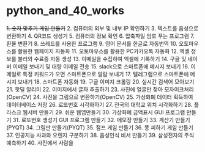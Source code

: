 # python_and_40_works

~~1. 숫자 맞추기 게임 만들기~~
2. 컴퓨터의 외부 및 내부 IP 확인하기
3. 텍스트를 음성으로 변환하기
4. QR코드 생성기
5. 컴퓨터의 정보 확인
6. 압축파일 암호 푸는 프로그램
7. 환율 변환기
8. 쓰레드를 사용한 프로그램
9. 영어 문서를 한글로 자동번역
10. 오토마우스를 활용한 웹페이지 자동화
11. 오토마우스를 활용한 PC카카오톡 자동화
12. 엑셀 정보를 불러와 수료증 자동 생성
13. 이메일을 수집하여 엑셀에 기록하기
14. 구글 및 네이버 이메일 보내기 및 대량 이메일 전송
15. slack으로 스마트폰에 메시지 보내기
16. 이메일로 특정 키워드가 오면 스마트폰으로 알람 보내기
17. 텔레그램으로 스마트폰에 메시지 보내기
18. 스마트폰 자동화
19. 구글 이미지 크롤링
20. 실시간 검색어 모아보기
21. 핫딜 알리미
22. 이미지에서 글자 추출하기
23. 사진에 얼굴만 찾아 모자이크처리(OpenCV)
24. 사진을 그림으로 변환하기(OpenCV)
25. 가상화폐 데이터 획득하여 데이터베이스 저장
26. 로또번호 시각화하기
27. 전국의 대학교 위치 시각화하기
28. 플라스크 웹서버 만들기
29. 쉬운 웹앱만들기
30. 가상화폐 금액표시 GUI 프로그램 만들기
31. 로또번호 생성기 GUI 프로그램 만들기
32. 메모장 만들기
33. 계산기 만들기(PYQT)
34. 그림판 만들기(PYQT)
35. 점프 게임 만들기
36. 똥 피하기 게임 만들기
37. 인공지능 사과와 오렌지 구분하기
38. 음성인식 비서 만들기
39. 삼성전자의 주식 예측하기
40. 사진에서 사람을 
